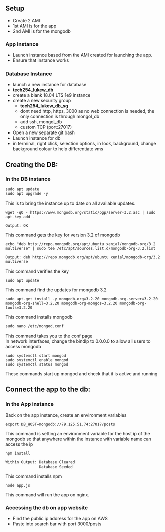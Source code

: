 ## Setup
- Create 2 AMI
- 1st AMI is for the app 
- 2nd AMI is for the mongodb
### App instance
- Launch instance based from the AMI  created for launching the app.
- Ensure that instance works  
### Database Instance
- launch a new instance for database
- **tech254_lukew_db**  
- create a blank 18.04 LTS 1e9 instance
- create a new security group
  - **tech254_lukew_db_sg**  
  - dont need http, https, 3000 as no web connection is needed, the only connection is through mongol_db  
  - add ssh, mongol_db
  - custom TCP (port:27017)  
- Open a new separate git bash
- Launch instance for db  
- in terminal, right click, selection options, in look, background, change background colour to help differentiate vms


## Creating the DB:
### In the DB instance
```
sudo apt update
sudo apt upgrade -y
```
This is to bring the instance up to date on all available updates.
```
wget -qO - https://www.mongodb.org/static/pgp/server-3.2.asc | sudo apt-key add -

Output: OK
```
This command gets the key for version 3.2 of mongodb
```
echo "deb http://repo.mongodb.org/apt/ubuntu xenial/mongodb-org/3.2 multiverse" | sudo tee /etc/apt/sources.list.d/mongodb-org-3.2.list

Output: deb http://repo.mongodb.org/apt/ubuntu xenial/mongodb-org/3.2 multiverse
```
This command verifies the key
```
sudo apt update
```
This command find the updates for mongodb 3.2
```
sudo apt-get install -y mongodb-org=3.2.20 mongodb-org-server=3.2.20 mongodb-org-shell=3.2.20 mongodb-org-mongos=3.2.20 mongodb-org-tools=3.2.20
```
This command installs mongodb
```
sudo nano /etc/mongod.conf
```
This command takes you to the conf page  
In network interfaces, change the bindIp to 0.0.0.0 to allow all users to access mongodb
```
sudo systemctl start mongod
sudo systemctl enable mongod
sudo systemctl status mongod
```
These commands start up mongod and check that it is active and running


## Connect the app to the db:
### In the App instance
Back on the app instance, create an environment variables
```
export DB_HOST=mongodb://79.125.51.74:27017/posts
```
This command is setting an environment variable for the host ip of the mongodb so that anywhere within the instance with variable name can access the ip
```
npm install

Within Output: Database Cleared
               Database Seeded
```
This command installs npm
```
node app.js
```
This command will run the app on nginx.


### Accessing the db on app website
- Find the public ip address for the app on AWS  
- Paste into search bar with port 3000/posts

